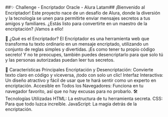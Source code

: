 ##✨ Challenge - Encriptador Oracle - Alura Latam##
¡Bienvenido al Encriptador! Este proyecto nace de un desafío de Alura, donde la diversión y la tecnología se unen para permitirte enviar mensajes secretos a tus amigos y familiares. ¿Estás listo para convertirte en un maestro de la encriptación? ¡Vamos a ello!

🧩 ¿Qué es el Encriptador?
El Encriptador es una herramienta web que transforma tu texto ordinario en un mensaje encriptado, utilizando un conjunto de reglas simples y divertidas. ¡Es como tener tu propio código secreto! Y no te preocupes, también puedes desencriptarlo para que solo tú y las personas autorizadas puedan leer tus secretos.

🌟 Características Principales
Encriptación y Desencriptación: Convierte texto claro en código y viceversa, ¡todo con solo un clic!
Interfaz Interactiva: Un diseño atractivo y fácil de usar que te hará sentir como un experto en encriptación.
Accesible en Todos los Navegadores: Funciona en tu navegador favorito, así que no hay excusas para no probarlo.
🛠️ Tecnologías Utilizadas
HTML: La estructura de tu herramienta secreta.
CSS: Para que todo luzca increíble.
JavaScript: La magia detrás de la encriptación.
